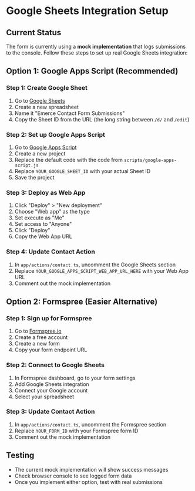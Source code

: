 # Google Sheets Integration Setup

## Current Status
The form is currently using a **mock implementation** that logs submissions to the console. Follow these steps to set up real Google Sheets integration:

## Option 1: Google Apps Script (Recommended)

### Step 1: Create Google Sheet
1. Go to [Google Sheets](https://sheets.google.com)
2. Create a new spreadsheet
3. Name it "Emerce Contact Form Submissions"
4. Copy the Sheet ID from the URL (the long string between `/d/` and `/edit`)

### Step 2: Set up Google Apps Script
1. Go to [Google Apps Script](https://script.google.com)
2. Create a new project
3. Replace the default code with the code from `scripts/google-apps-script.js`
4. Replace `YOUR_GOOGLE_SHEET_ID` with your actual Sheet ID
5. Save the project

### Step 3: Deploy as Web App
1. Click "Deploy" > "New deployment"
2. Choose "Web app" as the type
3. Set execute as "Me"
4. Set access to "Anyone"
5. Click "Deploy"
6. Copy the Web App URL

### Step 4: Update Contact Action
1. In `app/actions/contact.ts`, uncomment the Google Sheets section
2. Replace `YOUR_GOOGLE_APPS_SCRIPT_WEB_APP_URL_HERE` with your Web App URL
3. Comment out the mock implementation

## Option 2: Formspree (Easier Alternative)

### Step 1: Sign up for Formspree
1. Go to [Formspree.io](https://formspree.io)
2. Create a free account
3. Create a new form
4. Copy your form endpoint URL

### Step 2: Connect to Google Sheets
1. In Formspree dashboard, go to your form settings
2. Add Google Sheets integration
3. Connect your Google account
4. Select your spreadsheet

### Step 3: Update Contact Action
1. In `app/actions/contact.ts`, uncomment the Formspree section
2. Replace `YOUR_FORM_ID` with your Formspree form ID
3. Comment out the mock implementation

## Testing
- The current mock implementation will show success messages
- Check browser console to see logged form data
- Once you implement either option, test with real submissions
